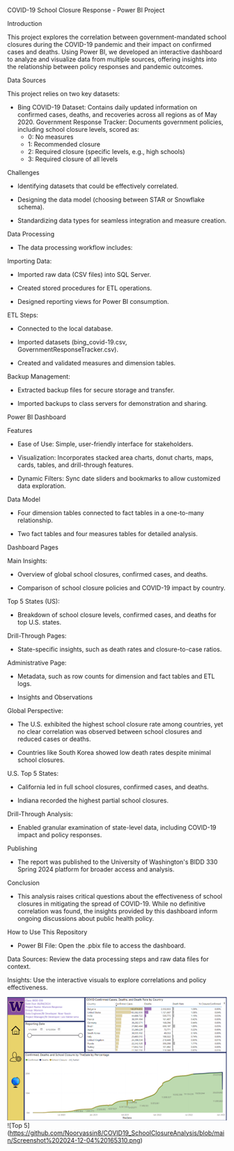 
COVID-19 School Closure Response - Power BI Project

Introduction

This project explores the correlation between government-mandated school closures during the COVID-19 pandemic and their impact on confirmed cases and deaths. Using Power BI, we developed an interactive dashboard to analyze and visualize data from multiple sources, offering insights into the relationship between policy responses and pandemic outcomes.

Data Sources

This project relies on two key datasets:

- Bing COVID-19 Dataset: Contains daily updated information on confirmed cases, deaths, and recoveries across all regions as of May 2020.
Government Response Tracker: Documents government policies, including school closure levels, scored as:
  - 0: No measures
  - 1: Recommended closure
  - 2: Required closure (specific levels, e.g., high schools)
  - 3: Required closure of all levels

Challenges

- Identifying datasets that could be effectively correlated.

- Designing the data model (choosing between STAR or Snowflake schema).

- Standardizing data types for seamless integration and measure creation.

Data Processing

- The data processing workflow includes:

Importing Data:

- Imported raw data (CSV files) into SQL Server.

- Created stored procedures for ETL operations.

- Designed reporting views for Power BI consumption.

ETL Steps:

- Connected to the local database.

- Imported datasets (bing_covid-19.csv, GovernmentResponseTracker.csv).

- Created and validated measures and dimension tables.

Backup Management:

- Extracted backup files for secure storage and transfer.

- Imported backups to class servers for demonstration and sharing.

Power BI Dashboard

Features

- Ease of Use: Simple, user-friendly interface for stakeholders.

- Visualization: Incorporates stacked area charts, donut charts, maps, cards, tables, and drill-through features.

- Dynamic Filters: Sync date sliders and bookmarks to allow customized data exploration.

Data Model

- Four dimension tables connected to fact tables in a one-to-many relationship.

- Two fact tables and four measures tables for detailed analysis.

Dashboard Pages

Main Insights:

- Overview of global school closures, confirmed cases, and deaths.

- Comparison of school closure policies and COVID-19 impact by country.

Top 5 States (US):

- Breakdown of school closure levels, confirmed cases, and deaths for top U.S. states.

Drill-Through Pages:

- State-specific insights, such as death rates and closure-to-case ratios.

Administrative Page:

- Metadata, such as row counts for dimension and fact tables and ETL logs.

- Insights and Observations

Global Perspective:

- The U.S. exhibited the highest school closure rate among countries, yet no clear correlation was observed between school closures and reduced cases or deaths.
  
- Countries like South Korea showed low death rates despite minimal school closures.

U.S. Top 5 States:

- California led in full school closures, confirmed cases, and deaths.

- Indiana recorded the highest partial school closures.

Drill-Through Analysis:

- Enabled granular examination of state-level data, including COVID-19 impact and policy responses.

Publishing

- The report was published to the University of Washington's BIDD 330 Spring 2024 platform for broader access and analysis.

Conclusion

- This analysis raises critical questions about the effectiveness of school closures in mitigating the spread of COVID-19. While no definitive correlation was found, the insights provided by this dashboard inform ongoing discussions about public health policy.

How to Use This Repository

- Power BI File: Open the .pbix file to access the dashboard.

Data Sources: Review the data processing steps and raw data files for context.

Insights: Use the interactive visuals to explore correlations and policy effectiveness.

![School Closures ](https://github.com/Nooryassin8/COVID19_SchoolClosureAnalysis/blob/main/Screenshot%202024-12-04%20165255.png)
![Top 5]  (https://github.com/Nooryassin8/COVID19_SchoolClosureAnalysis/blob/main/Screenshot%202024-12-04%20165310.png)
